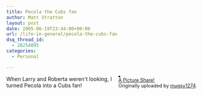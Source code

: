 ```yaml
---
title: Pecola the Cubs fan
author: Matt Stratton
layout: post
date: 2005-06-19T23:44:00+00:00
url: /life-in-general/pecola-the-cubs-fan
dsq_thread_id:
  - 28254895
categories:
  - Personal

---
```

<div style="float:right;margin-left:10px;margin-bottom:10px;">
  <a href="https://www.flickr.com/photos/mugsy/20398576/" title="photo sharing"><img src="https://photos15.flickr.com/20398576_96444062e6_m.jpg" alt="" style="border:solid 2px #000000;" /></a> <br /> <span style="font-size:.9em;margin-top:0;"> <a href="https://www.flickr.com/photos/mugsy/20398576/">A Picture Share!</a> <br /> Originally uploaded by <a href="https://www.flickr.com/people/mugsy/">mugsy1274</a>. </span>
</div>

When Larry and Roberta weren't looking, I turned Pecola into a Cubs fan!